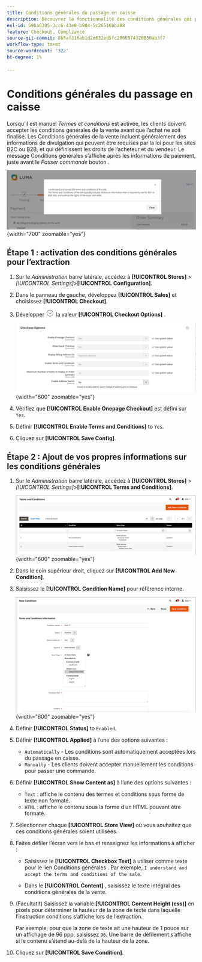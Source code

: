 ```yaml
---
title: Conditions générales du passage en caisse
description: Découvrez la fonctionnalité des conditions générales qui peut être configurée pour votre magasin.
exl-id: 59ba6385-3cc6-43e8-b984-5c26516bba88
feature: Checkout, Compliance
source-git-commit: 8b5af316ab1d2e632ed5fc2066974326830ab3f7
workflow-type: tm+mt
source-wordcount: '322'
ht-degree: 1%

---
```


# Conditions générales du passage en caisse

Lorsqu’il est manuel _Termes et conditions_ est activée, les clients doivent accepter les conditions générales de la vente avant que l’achat ne soit finalisé. Les Conditions générales de la vente incluent généralement des informations de divulgation qui peuvent être requises par la loi pour les sites B2C ou B2B, et qui définissent les droits de l’acheteur et du vendeur. Le message Conditions générales s’affiche après les informations de paiement, juste avant le _Passer commande_ bouton .

![Termes et conditions du passage en caisse](./assets/storefront-checkout-step2-terms-conditions.png){width="700" zoomable="yes"}

## Étape 1 : activation des conditions générales pour l’extraction

1. Sur le _Administration_ barre latérale, accédez à **[!UICONTROL Stores]** > _[!UICONTROL Settings]_>**[!UICONTROL Configuration]**.

1. Dans le panneau de gauche, développez **[!UICONTROL Sales]** et choisissez **[!UICONTROL Checkout]**.

1. Développer ![Sélecteur d’extension](../assets/icon-display-expand.png) la valeur **[!UICONTROL Checkout Options]** .

   ![Options de passage en caisse](../configuration-reference/sales/assets/checkout-checkout-options.png){width="600" zoomable="yes"}

1. Vérifiez que **[!UICONTROL Enable Onepage Checkout]** est défini sur `Yes`.

1. Définir **[!UICONTROL Enable Terms and Conditions]** to `Yes`.

1. Cliquez sur **[!UICONTROL Save Config]**.

## Étape 2 : Ajout de vos propres informations sur les conditions générales

1. Sur le _Administration_ barre latérale, accédez à **[!UICONTROL Stores]** > _[!UICONTROL Settings]_>**[!UICONTROL Terms and Conditions]**.

   ![Grille Termes et conditions](./assets/terms-conditions.png){width="600" zoomable="yes"}

1. Dans le coin supérieur droit, cliquez sur **[!UICONTROL Add New Condition]**.

1. Saisissez le **[!UICONTROL Condition Name]** pour référence interne.

   ![Nouvelle condition](./assets/terms-conditions-new.png){width="600" zoomable="yes"}

1. Définir **[!UICONTROL Status]** to `Enabled`.

1. Définir **[!UICONTROL Applied]** à l’une des options suivantes :

   - `Automatically` - Les conditions sont automatiquement acceptées lors du passage en caisse.
   - `Manually` - Les clients doivent accepter manuellement les conditions pour passer une commande.

1. Définir **[!UICONTROL Show Content as]** à l’une des options suivantes :

   - `Text` : affiche le contenu des termes et conditions sous forme de texte non formaté.
   - `HTML` : affiche le contenu sous la forme d’un HTML pouvant être formaté.

1. Sélectionner chaque **[!UICONTROL Store View]** où vous souhaitez que ces conditions générales soient utilisées.

1. Faites défiler l’écran vers le bas et renseignez les informations à afficher :

   - Saisissez le **[!UICONTROL Checkbox Text]** à utiliser comme texte pour le lien Conditions générales . Par exemple, `I understand and accept the terms and conditions of the sale`.

   - Dans le **[!UICONTROL Content]** , saisissez le texte intégral des conditions générales de la vente.

1. (Facultatif) Saisissez la variable **[!UICONTROL Content Height (css)]** en pixels pour déterminer la hauteur de la zone de texte dans laquelle l’instruction conditions s’affiche lors de l’extraction.

   Par exemple, pour que la zone de texte ait une hauteur de 1 pouce sur un affichage de 96 ppp, saisissez `96`. Une barre de défilement s’affiche si le contenu s’étend au-delà de la hauteur de la zone.

1. Cliquez sur **[!UICONTROL Save Condition]**.
